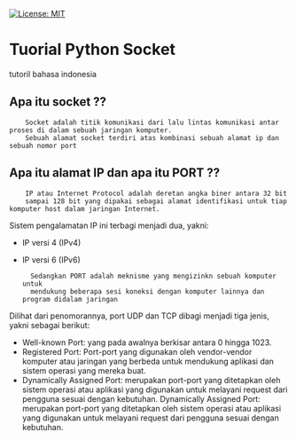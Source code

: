 [![License: MIT](https://img.shields.io/badge/License-MIT-yellow.svg)](https://opensource.org/licenses/MIT)
# Tuorial Python Socket
tutoril bahasa indonesia

## Apa itu socket ??
        Socket adalah titik komunikasi dari lalu lintas komunikasi antar proses di dalam sebuah jaringan komputer.
        Sebuah alamat socket terdiri atas kombinasi sebuah alamat ip dan sebuah nomor port

## Apa itu alamat IP dan apa itu PORT ??
        IP atau Internet Protocol adalah deretan angka biner antara 32 bit 
        sampai 128 bit yang dipakai sebagai alamat identifikasi untuk tiap komputer host dalam jaringan Internet.
Sistem pengalamatan IP ini terbagi menjadi dua, yakni:
- IP versi 4 (IPv4)
- IP versi 6 (IPv6)

        Sedangkan PORT adalah meknisme yang mengizinkn sebuah komputer untuk
        mendukung beberapa sesi koneksi dengan komputer lainnya dan program didalam jaringan
Dilihat dari penomorannya, port UDP dan TCP dibagi menjadi tiga jenis, yakni sebagai berikut:
- Well-known Port: yang pada awalnya berkisar antara 0 hingga 1023.
- Registered Port: Port-port yang digunakan oleh vendor-vendor komputer atau jaringan yang berbeda untuk mendukung aplikasi dan sistem operasi yang mereka buat.
- Dynamically Assigned Port: merupakan port-port yang ditetapkan oleh sistem operasi atau aplikasi yang digunakan untuk melayani request dari pengguna sesuai dengan kebutuhan. Dynamically Assigned Port: merupakan port-port yang ditetapkan oleh sistem operasi atau aplikasi yang digunakan untuk melayani request dari pengguna sesuai dengan kebutuhan.
